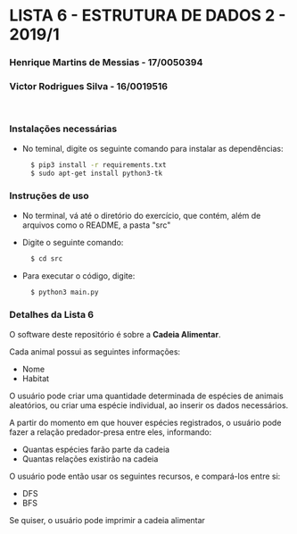 # LISTA 6 - ESTRUTURA DE DADOS 2 - 2019/1

### Henrique Martins de Messias - 17/0050394
### Victor Rodrigues Silva - 16/0019516

<br>

### Instalações necessárias
- No teminal, digite os seguinte comando para instalar as dependências:
  ```bash
    $ pip3 install -r requirements.txt
    $ sudo apt-get install python3-tk
  ```


### Instruções de uso

- No terminal, vá até o diretório do exercício, que contém, além de arquivos como o README, a pasta "src"
- Digite o seguinte comando:

  ```bash
    $ cd src
  ```

- Para executar o código, digite:

  ```bash
    $ python3 main.py
  ```

### Detalhes da Lista 6

O software deste repositório é sobre a <b>Cadeia Alimentar</b>.

Cada animal possui as seguintes informações:
 - Nome
 - Habitat

O usuário pode criar uma quantidade determinada de espécies de animais aleatórios, ou criar uma espécie individual, ao inserir os dados necessários.

A partir do momento em que houver espécies registrados, o usuário pode fazer a relação predador-presa entre eles, informando:
 - Quantas espécies farão parte da cadeia
 - Quantas relações existirão na cadeia

O usuário pode então usar os seguintes recursos, e compará-los entre si:
- DFS
- BFS

Se quiser, o usuário pode imprimir a cadeia alimentar